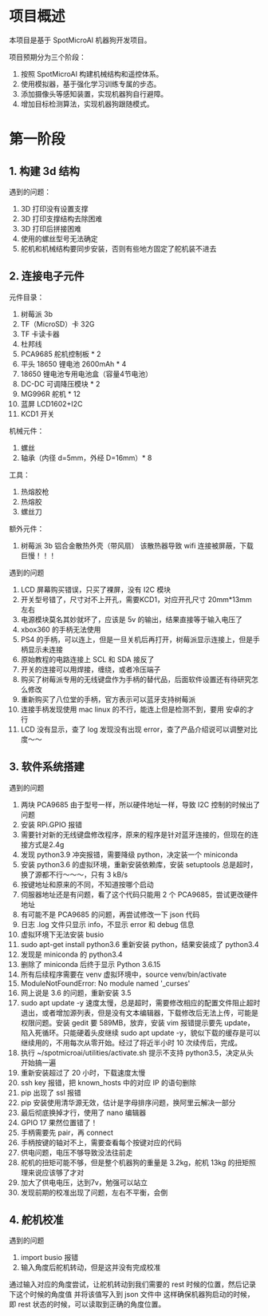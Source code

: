 # 项目概述

本项目是基于 SpotMicroAI 机器狗开发项目。

项目预期分为三个阶段：

1. 按照 SpotMicroAI 构建机械结构和遥控体系。
2. 使用模拟器，基于强化学习训练专属的步态。
3. 添加摄像头等感知装置，实现机器狗自行避障。
4. 增加目标检测算法，实现机器狗跟随模式。

# 第一阶段

## 1. 构建 3d 结构

遇到的问题：

1. 3D 打印没有设置支撑
2. 3D 打印支撑结构去除困难
3. 3D 打印后拼接困难
4. 使用的螺丝型号无法确定
6. 舵机和机械结构要同步安装，否则有些地方固定了舵机装不进去

## 2. 连接电子元件

元件目录：

1. 树莓派 3b
2. TF（MicroSD）卡 32G
3. TF 卡读卡器
4. 杜邦线
5. PCA9685 舵机控制板 * 2
6. 平头 18650 锂电池 2600mAh * 4
7. 18650 锂电池专用电池盒（容量4节电池）
8. DC-DC 可调降压模块 * 2
9. MG996R 舵机 * 12
10. 蓝屏 LCD1602+I2C
11. KCD1 开关

机械元件：

1. 螺丝
2. 轴承（内径 d=5mm，外经 D=16mm）* 8

工具：

1. 热熔胶枪
2. 热熔胶
3. 螺丝刀

额外元件：

1. 树莓派 3b 铝合金散热外壳（带风扇）
该散热器导致 wifi 连接被屏蔽，下载巨慢！！！


遇到的问题

1. LCD 屏幕购买错误，只买了裸屏，没有 I2C 模块
2. 开关型号错了，尺寸对不上开孔，需要KCD1，对应开孔尺寸 20mm*13mm 左右
3. 电源模块莫名其妙就坏了，应该是 5v 的输出，结果直接等于输入电压了
4. xbox360 的手柄无法使用
5. PS4 的手柄，可以连上，但是一旦关机后再打开，树莓派显示连接上，但是手柄显示未连接
6. 原始教程的电路连接上 SCL 和 SDA 接反了
7. 开关的连接可以用焊接，缠绕，或者冷压端子
8. 购买了树莓派专用的无线键盘作为手柄的替代品，后面软件设置还有待研究怎么修改
9. 重新购买了八位堂的手柄，官方表示可以蓝牙支持树莓派
10. 连接手柄发现使用 mac linux 的不行，能连上但是检测不到，要用 安卓的才行
11. LCD 没有显示，查了 log 发现没有出现 error，查了产品介绍说可以调整对比度～～



## 3. 软件系统搭建

遇到的问题

1. 两块 PCA9685 由于型号一样，所以硬件地址一样，导致 I2C 控制的时候出了问题
2. 安装 RPi.GPIO 报错
3. 需要针对新的无线键盘修改程序，原来的程序是针对蓝牙连接的，但现在的连接方式是2.4g
4. 发现 python3.9 冲突报错，需要降级 python，决定装一个 miniconda
5. 安装 python3.6 的虚拟环境，重新安装依赖库，安装 setuptools 总是超时，换了源都不行～～～，只有 3 kB/s
6. 按键地址和原来的不同，不知道按哪个启动
7. 伺服器地址还是有问题，看了这个代码只能用 2 个 PCA9685，尝试更改硬件地址
8. 有可能不是 PCA9685 的问题，再尝试修改一下 json 代码
9. 日志 .log 文件只显示 info，不显示 error 和 debug 信息
10. 虚拟环境下无法安装 busio
11. sudo apt-get install python3.6 重新安装 python，结果安装成了 python3.4
12. 发现是 miniconda 的 python3.4
12. 删除了 miniconda 后终于显示 Python 3.6.15
14. 所有后续程序需要在 venv 虚拟环境中，source venv/bin/activate
15. ModuleNotFoundError: No module named '_curses'
16. 网上说是 3.6 的问题，重新安装 3.5
17. sudo apt update -y 速度太慢，总是超时，需要修改相应的配置文件阻止超时退出，或者增加源列表，但是没有文本编辑器，下载修改后无法上传，可能是权限问题。安装 gedit 要 589MB，放弃，安装 vim 报错提示要先 update，陷入死循环。只能硬着头皮继续 sudo apt update -y，貌似下载的缓存是可以继续用的，不用每次从零开始。经过了将近半小时 10 次续传后，完成。
18. 执行 ~/spotmicroai/utilities/activate.sh 提示不支持 python3.5，决定从头开始搞一遍
19. 重新安装超过了 20 小时，下载速度太慢
20. ssh key 报错，把 known_hosts 中的对应 IP 的语句删除
21. pip 出现了 ssl 报错
22. pip 安装使用清华源无效，估计是字母排序问题，换阿里云解决一部分
23. 最后彻底换掉才行，使用了 nano 编辑器
24. GPIO 17 果然位置错了！
25. 手柄需要先 pair，再 connect
26. 手柄按键的轴对不上，需要查看每个按键对应的代码
27. 供电问题，电压不够导致没法往前走
28. 舵机的扭矩可能不够，但是整个机器狗的重量是 3.2kg，舵机 13kg 的扭矩照理来说应该够了才对
29. 加大了供电电压，达到7v，勉强可以站立
30. 发现前期的校准出现了问题，左右不平衡，会倒

## 4. 舵机校准

遇到的问题

1. import busio 报错
2. 输入角度后舵机转动，但是这并没有完成校准

通过输入对应的角度尝试，让舵机转动到我们需要的 rest 时候的位置，然后记录下这个时候的角度值
并将该值写入到 json 文件中
这样确保机器狗启动的时候，即 rest 状态的时候，可以读取到正确的角度位置。